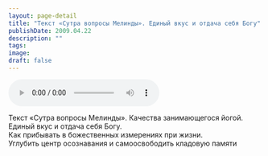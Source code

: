 ```yaml
---
layout: page-detail
title: "Текст «Сутра вопросы Мелинды». Единый вкус и отдача себя Богу"
publishDate: 2009.04.22
description: ""
tags:
image:
draft: false
---
```


<audio title="2009.04.22 - Текст «Сутра вопросы Мелинды». Единый вкус и отдача себя Богу.mp3" src="https://filer-api.advayta.org/v1.0/public/files/75818" controls=""></audio>

 Текст «Сутра вопросы Мелинды». Качества занимающегося йогой.   
 Единый вкус и отдача себя Богу.   
 Как прибывать в божественных измерениях при жизни.  
 Углубить центр осознавания и самоосвободить кладовую памяти   

  
